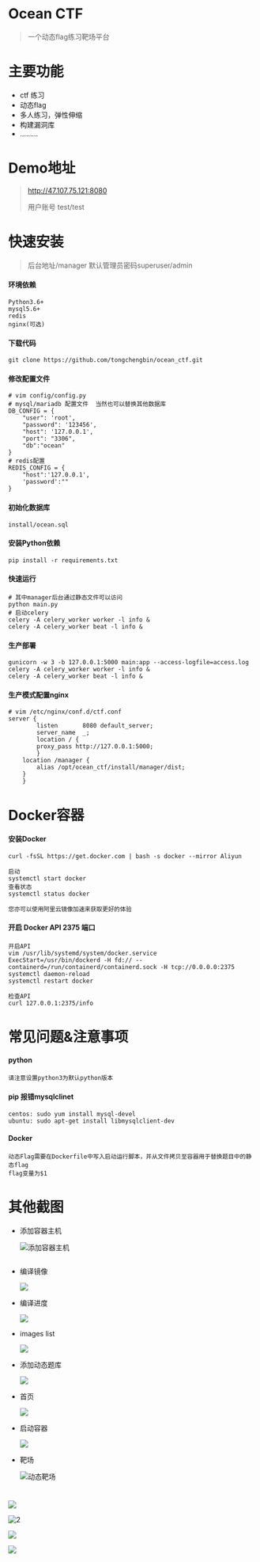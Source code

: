 # Ocean CTF
> 一个动态flag练习靶场平台

# 主要功能
- ctf 练习
- 动态flag
- 多人练习，弹性伸缩
- 构建漏洞库
- .........

# Demo地址

> http://47.107.75.121:8080
>
> 用户账号 test/test


# 快速安装

> 后台地址/manager 默认管理员密码superuser/admin

#### 环境依赖

```
Python3.6+
mysql5.6+
redis
nginx(可选)

```

#### 下载代码

```
git clone https://github.com/tongchengbin/ocean_ctf.git
```

#### 修改配置文件

```
# vim config/config.py
# mysql/mariadb 配置文件  当然也可以替换其他数据库
DB_CONFIG = {
    "user": 'root',
    "password": '123456',
    "host": '127.0.0.1',
    "port": "3306",
    "db":"ocean"
}
# redis配置
REDIS_CONFIG = {
    "host":'127.0.0.1',
    'password':""
}

```

#### 初始化数据库

```
install/ocean.sql
```
#### 安装Python依赖

```
pip install -r requirements.txt
```
#### 快速运行

```
# 其中manager后台通过静态文件可以访问
python main.py
# 启动celery
celery -A celery_worker worker -l info &
celery -A celery_worker beat -l info &
```

#### 生产部署

```shell
gunicorn -w 3 -b 127.0.0.1:5000 main:app --access-logfile=access.log
celery -A celery_worker worker -l info &
celery -A celery_worker beat -l info &
```
#### 生产模式配置nginx

```
# vim /etc/nginx/conf.d/ctf.conf
server {
        listen       8080 default_server;
        server_name  _;
        location / {
        proxy_pass http://127.0.0.1:5000;
        }
    location /manager {
        alias /opt/ocean_ctf/install/manager/dist;
    }
    }
```

# Docker容器

#### 安装Docker
```
curl -fsSL https://get.docker.com | bash -s docker --mirror Aliyun

启动
systemctl start docker
查看状态
systemctl status docker

您亦可以使用阿里云镜像加速来获取更好的体验

```

#### 开启 Docker API 2375 端口
```
开启API
vim /usr/lib/systemd/system/docker.service
ExecStart=/usr/bin/dockerd -H fd:// --containerd=/run/containerd/containerd.sock -H tcp://0.0.0.0:2375
systemctl daemon-reload
systemctl restart docker

检查API
curl 127.0.0.1:2375/info
```

# 常见问题&注意事项

#### python
```
请注意设置python3为默认python版本
```

#### pip 报错mysqlclinet
```
centos: sudo yum install mysql-devel
ubuntu: sudo apt-get install libmysqlclient-dev

```

#### Docker
```
动态Flag需要在Dockerfile中写入启动运行脚本，并从文件拷贝至容器用于替换题目中的静态flag 
flag变量为$1
```

# 其他截图

- 添加容器主机

  ![添加容器主机](/doc/image/添加容器主机.png)
```

```

- 编译镜像

  ![](/doc/image/编译镜像.png)

- 编译进度

  ![](/doc/image/编译进度.png)

- images list

  ![](/doc/image/镜像列表.png)

- 添加动态题库

  ![](/doc/image/添加动态题库.png)

- 首页

  ![](/doc/image/首页.png)

* 启动容器

  ![](/doc/image/启动容器.png)

- 靶场

  ![]()![动态靶场](/doc/image/动态靶场.png)

# 

![](/doc/image/1.png)

![]()![2](/doc/image/2.png)

![](/doc/image/3.png)

![](/doc/image/4.png)


